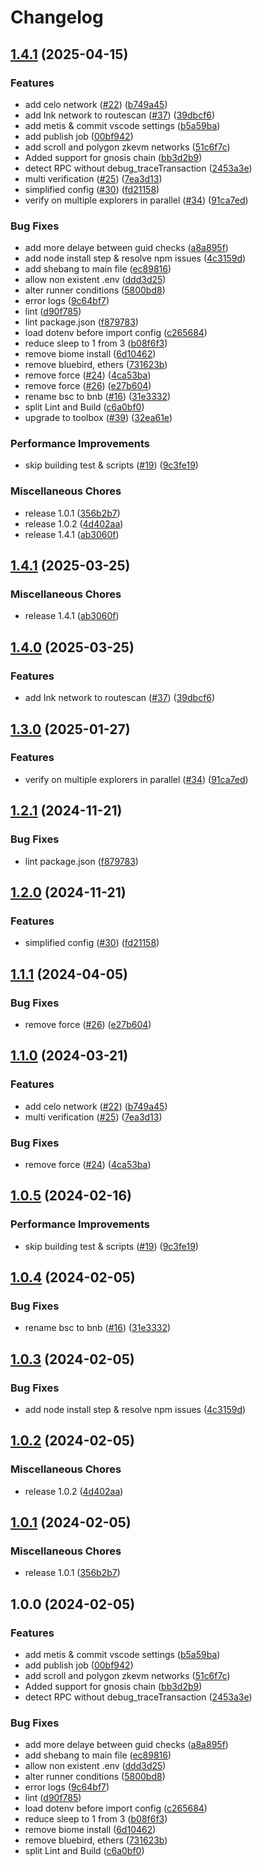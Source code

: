 # Changelog

## [1.4.1](https://github.com/bgd-labs/catapulta-verify/compare/v1.4.1...v1.4.1) (2025-04-15)


### Features

* add celo network ([#22](https://github.com/bgd-labs/catapulta-verify/issues/22)) ([b749a45](https://github.com/bgd-labs/catapulta-verify/commit/b749a459b46e0fbe335ba87a291e3ead3227d5c8))
* add Ink network to routescan ([#37](https://github.com/bgd-labs/catapulta-verify/issues/37)) ([39dbcf6](https://github.com/bgd-labs/catapulta-verify/commit/39dbcf6af225a953f60dc9673bb70435ccc6d192))
* add metis & commit vscode settings ([b5a59ba](https://github.com/bgd-labs/catapulta-verify/commit/b5a59ba362caf10e59fa0f773bacb597207cf9c3))
* add publish job ([00bf942](https://github.com/bgd-labs/catapulta-verify/commit/00bf9428e3533008364c105ce09ddf0c2ed4736b))
* add scroll and polygon zkevm networks ([51c6f7c](https://github.com/bgd-labs/catapulta-verify/commit/51c6f7cf3f8404416c309aff519ae14a6eced522))
* Added support for gnosis chain ([bb3d2b9](https://github.com/bgd-labs/catapulta-verify/commit/bb3d2b9505da0b28a589ba9c7c2a5994805832a4))
* detect RPC without debug_traceTransaction ([2453a3e](https://github.com/bgd-labs/catapulta-verify/commit/2453a3e31698af596a4c78a3f197a6b603f5a835))
* multi verification ([#25](https://github.com/bgd-labs/catapulta-verify/issues/25)) ([7ea3d13](https://github.com/bgd-labs/catapulta-verify/commit/7ea3d13faedaf7c9affb0bc24e665ef991651e39))
* simplified config ([#30](https://github.com/bgd-labs/catapulta-verify/issues/30)) ([fd21158](https://github.com/bgd-labs/catapulta-verify/commit/fd2115889fb3c5da0fd2493c68dbf3fc04005a43))
* verify on multiple explorers in parallel ([#34](https://github.com/bgd-labs/catapulta-verify/issues/34)) ([91ca7ed](https://github.com/bgd-labs/catapulta-verify/commit/91ca7edffd96ac42e399097b65613b6d5594497e))


### Bug Fixes

* add more delaye between guid checks ([a8a895f](https://github.com/bgd-labs/catapulta-verify/commit/a8a895f8480d1815ce5a87766aac6d221ac8585b))
* add node install step & resolve npm issues ([4c3159d](https://github.com/bgd-labs/catapulta-verify/commit/4c3159da1b3d39abc117862e6f3247de879175a4))
* add shebang to main file ([ec89816](https://github.com/bgd-labs/catapulta-verify/commit/ec898169e4098600c7ea907755e4764509018fe1))
* allow non existent .env ([ddd3d25](https://github.com/bgd-labs/catapulta-verify/commit/ddd3d259199172d8b62c6d585cdfa49b0228c575))
* alter runner conditions ([5800bd8](https://github.com/bgd-labs/catapulta-verify/commit/5800bd8ab79590516977a91c6efc7252c07aff35))
* error logs ([9c64bf7](https://github.com/bgd-labs/catapulta-verify/commit/9c64bf7bff44a29964e5200e867bf9952d0e69bb))
* lint ([d90f785](https://github.com/bgd-labs/catapulta-verify/commit/d90f785c62cf34f274f89b8cb7ac0287a7cf077f))
* lint package.json ([f879783](https://github.com/bgd-labs/catapulta-verify/commit/f87978316872eecea061fa6c77123aaa36bf4a71))
* load dotenv before import config ([c265684](https://github.com/bgd-labs/catapulta-verify/commit/c265684ce875c2fc0d12ddd41392fe615c63fdaa))
* reduce sleep to 1 from 3 ([b08f6f3](https://github.com/bgd-labs/catapulta-verify/commit/b08f6f3ade46ad6928c78640e5246e9af1722787))
* remove biome install ([6d10462](https://github.com/bgd-labs/catapulta-verify/commit/6d10462bc2f7c3fe204d37375627ebbd572b7e45))
* remove bluebird, ethers ([731623b](https://github.com/bgd-labs/catapulta-verify/commit/731623bb73dfe671f7c31fcfd903034d231ed8c4))
* remove force ([#24](https://github.com/bgd-labs/catapulta-verify/issues/24)) ([4ca53ba](https://github.com/bgd-labs/catapulta-verify/commit/4ca53baf6531ed50348a45de3d9d771dd760b155))
* remove force ([#26](https://github.com/bgd-labs/catapulta-verify/issues/26)) ([e27b604](https://github.com/bgd-labs/catapulta-verify/commit/e27b604516d5d205673f88c4a588cfed04b7c315))
* rename bsc to bnb ([#16](https://github.com/bgd-labs/catapulta-verify/issues/16)) ([31e3332](https://github.com/bgd-labs/catapulta-verify/commit/31e3332d41033937c651a3cb54e3f5934e88b28d))
* split Lint and Build ([c6a0bf0](https://github.com/bgd-labs/catapulta-verify/commit/c6a0bf074bf6c3b03087e720accf56a67ef1dd2b))
* upgrade to toolbox ([#39](https://github.com/bgd-labs/catapulta-verify/issues/39)) ([32ea61e](https://github.com/bgd-labs/catapulta-verify/commit/32ea61e00516d53ecf3a9e86dba62c947fec46f7))


### Performance Improvements

* skip building test & scripts ([#19](https://github.com/bgd-labs/catapulta-verify/issues/19)) ([9c3fe19](https://github.com/bgd-labs/catapulta-verify/commit/9c3fe19b00ba2e72cd91801364df8b9886bff1ea))


### Miscellaneous Chores

* release 1.0.1 ([356b2b7](https://github.com/bgd-labs/catapulta-verify/commit/356b2b72e9e492b0067ec7ac79bb5f925ef25509))
* release 1.0.2 ([4d402aa](https://github.com/bgd-labs/catapulta-verify/commit/4d402aa8f95c73ac604cbd1c76a6533d0c3e6dc5))
* release 1.4.1 ([ab3060f](https://github.com/bgd-labs/catapulta-verify/commit/ab3060fd33e11686648e125b79fa996f535b7fe0))

## [1.4.1](https://github.com/catapulta-sh/catapulta-verify/compare/v1.4.0...v1.4.1) (2025-03-25)


### Miscellaneous Chores

* release 1.4.1 ([ab3060f](https://github.com/catapulta-sh/catapulta-verify/commit/ab3060fd33e11686648e125b79fa996f535b7fe0))

## [1.4.0](https://github.com/catapulta-sh/catapulta-verify/compare/v1.3.0...v1.4.0) (2025-03-25)


### Features

* add Ink network to routescan ([#37](https://github.com/catapulta-sh/catapulta-verify/issues/37)) ([39dbcf6](https://github.com/catapulta-sh/catapulta-verify/commit/39dbcf6af225a953f60dc9673bb70435ccc6d192))

## [1.3.0](https://github.com/catapulta-sh/catapulta-verify/compare/v1.2.1...v1.3.0) (2025-01-27)


### Features

* verify on multiple explorers in parallel ([#34](https://github.com/catapulta-sh/catapulta-verify/issues/34)) ([91ca7ed](https://github.com/catapulta-sh/catapulta-verify/commit/91ca7edffd96ac42e399097b65613b6d5594497e))

## [1.2.1](https://github.com/catapulta-sh/catapulta-verify/compare/v1.2.0...v1.2.1) (2024-11-21)


### Bug Fixes

* lint package.json ([f879783](https://github.com/catapulta-sh/catapulta-verify/commit/f87978316872eecea061fa6c77123aaa36bf4a71))

## [1.2.0](https://github.com/catapulta-sh/catapulta-verify/compare/v1.1.1...v1.2.0) (2024-11-21)


### Features

* simplified config ([#30](https://github.com/catapulta-sh/catapulta-verify/issues/30)) ([fd21158](https://github.com/catapulta-sh/catapulta-verify/commit/fd2115889fb3c5da0fd2493c68dbf3fc04005a43))

## [1.1.1](https://github.com/catapulta-sh/catapulta-verify/compare/v1.1.0...v1.1.1) (2024-04-05)


### Bug Fixes

* remove force ([#26](https://github.com/catapulta-sh/catapulta-verify/issues/26)) ([e27b604](https://github.com/catapulta-sh/catapulta-verify/commit/e27b604516d5d205673f88c4a588cfed04b7c315))

## [1.1.0](https://github.com/catapulta-sh/catapulta-verify/compare/v1.0.5...v1.1.0) (2024-03-21)


### Features

* add celo network ([#22](https://github.com/catapulta-sh/catapulta-verify/issues/22)) ([b749a45](https://github.com/catapulta-sh/catapulta-verify/commit/b749a459b46e0fbe335ba87a291e3ead3227d5c8))
* multi verification ([#25](https://github.com/catapulta-sh/catapulta-verify/issues/25)) ([7ea3d13](https://github.com/catapulta-sh/catapulta-verify/commit/7ea3d13faedaf7c9affb0bc24e665ef991651e39))


### Bug Fixes

* remove force ([#24](https://github.com/catapulta-sh/catapulta-verify/issues/24)) ([4ca53ba](https://github.com/catapulta-sh/catapulta-verify/commit/4ca53baf6531ed50348a45de3d9d771dd760b155))

## [1.0.5](https://github.com/catapulta-sh/catapulta-verify/compare/v1.0.4...v1.0.5) (2024-02-16)


### Performance Improvements

* skip building test & scripts ([#19](https://github.com/catapulta-sh/catapulta-verify/issues/19)) ([9c3fe19](https://github.com/catapulta-sh/catapulta-verify/commit/9c3fe19b00ba2e72cd91801364df8b9886bff1ea))

## [1.0.4](https://github.com/catapulta-sh/catapulta-verify/compare/v1.0.3...v1.0.4) (2024-02-05)


### Bug Fixes

* rename bsc to bnb ([#16](https://github.com/catapulta-sh/catapulta-verify/issues/16)) ([31e3332](https://github.com/catapulta-sh/catapulta-verify/commit/31e3332d41033937c651a3cb54e3f5934e88b28d))

## [1.0.3](https://github.com/catapulta-sh/catapulta-verify/compare/v1.0.2...v1.0.3) (2024-02-05)


### Bug Fixes

* add node install step & resolve npm issues ([4c3159d](https://github.com/catapulta-sh/catapulta-verify/commit/4c3159da1b3d39abc117862e6f3247de879175a4))

## [1.0.2](https://github.com/catapulta-sh/catapulta-verify/compare/v1.0.1...v1.0.2) (2024-02-05)


### Miscellaneous Chores

* release 1.0.2 ([4d402aa](https://github.com/catapulta-sh/catapulta-verify/commit/4d402aa8f95c73ac604cbd1c76a6533d0c3e6dc5))

## [1.0.1](https://github.com/catapulta-sh/catapulta-verify/compare/v1.0.0...v1.0.1) (2024-02-05)


### Miscellaneous Chores

* release 1.0.1 ([356b2b7](https://github.com/catapulta-sh/catapulta-verify/commit/356b2b72e9e492b0067ec7ac79bb5f925ef25509))

## 1.0.0 (2024-02-05)


### Features

* add metis & commit vscode settings ([b5a59ba](https://github.com/catapulta-sh/catapulta-verify/commit/b5a59ba362caf10e59fa0f773bacb597207cf9c3))
* add publish job ([00bf942](https://github.com/catapulta-sh/catapulta-verify/commit/00bf9428e3533008364c105ce09ddf0c2ed4736b))
* add scroll and polygon zkevm networks ([51c6f7c](https://github.com/catapulta-sh/catapulta-verify/commit/51c6f7cf3f8404416c309aff519ae14a6eced522))
* Added support for gnosis chain ([bb3d2b9](https://github.com/catapulta-sh/catapulta-verify/commit/bb3d2b9505da0b28a589ba9c7c2a5994805832a4))
* detect RPC without debug_traceTransaction ([2453a3e](https://github.com/catapulta-sh/catapulta-verify/commit/2453a3e31698af596a4c78a3f197a6b603f5a835))


### Bug Fixes

* add more delaye between guid checks ([a8a895f](https://github.com/catapulta-sh/catapulta-verify/commit/a8a895f8480d1815ce5a87766aac6d221ac8585b))
* add shebang to main file ([ec89816](https://github.com/catapulta-sh/catapulta-verify/commit/ec898169e4098600c7ea907755e4764509018fe1))
* allow non existent .env ([ddd3d25](https://github.com/catapulta-sh/catapulta-verify/commit/ddd3d259199172d8b62c6d585cdfa49b0228c575))
* alter runner conditions ([5800bd8](https://github.com/catapulta-sh/catapulta-verify/commit/5800bd8ab79590516977a91c6efc7252c07aff35))
* error logs ([9c64bf7](https://github.com/catapulta-sh/catapulta-verify/commit/9c64bf7bff44a29964e5200e867bf9952d0e69bb))
* lint ([d90f785](https://github.com/catapulta-sh/catapulta-verify/commit/d90f785c62cf34f274f89b8cb7ac0287a7cf077f))
* load dotenv before import config ([c265684](https://github.com/catapulta-sh/catapulta-verify/commit/c265684ce875c2fc0d12ddd41392fe615c63fdaa))
* reduce sleep to 1 from 3 ([b08f6f3](https://github.com/catapulta-sh/catapulta-verify/commit/b08f6f3ade46ad6928c78640e5246e9af1722787))
* remove biome install ([6d10462](https://github.com/catapulta-sh/catapulta-verify/commit/6d10462bc2f7c3fe204d37375627ebbd572b7e45))
* remove bluebird, ethers ([731623b](https://github.com/catapulta-sh/catapulta-verify/commit/731623bb73dfe671f7c31fcfd903034d231ed8c4))
* split Lint and Build ([c6a0bf0](https://github.com/catapulta-sh/catapulta-verify/commit/c6a0bf074bf6c3b03087e720accf56a67ef1dd2b))
